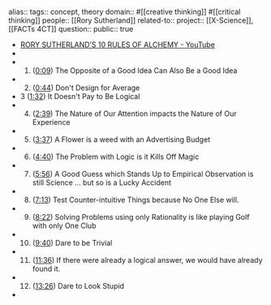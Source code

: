 alias::
tags:: concept, theory
domain:: #[[creative thinking]] #[[critical thinking]]
people:: [[Rory Sutherland]] 
related-to::
project:: [[X-Science]], [[FACTs 4CT]] 
question::
public:: true

- [RORY SUTHERLAND’S 10 RULES OF ALCHEMY - YouTube](https://www.youtube.com/watch?v=UirCaM5kg9E)
-
- 1. ([0:09](https://www.youtube.com/watch?v=UirCaM5kg9E&t=9s)) The Opposite of a Good Idea Can Also Be a Good Idea
- 2. ([0:44](https://www.youtube.com/watch?v=UirCaM5kg9E&t=44s)) Don't Design for Average
- 3 ([1:32](https://www.youtube.com/watch?v=UirCaM5kg9E&t=92s)) It Doesn't Pay to Be Logical
- 4. ([2:39](https://www.youtube.com/watch?v=UirCaM5kg9E&t=159s)) The Nature of Our Attention impacts the Nature of Our Experience
- 5. ([3:37](https://www.youtube.com/watch?v=UirCaM5kg9E&t=217s)) A Flower is a weed with an Advertising Budget
- 6. ([4:40](https://www.youtube.com/watch?v=UirCaM5kg9E&t=280s))  The Problem with Logic is it Kills Off Magic
- 7. ([5:56](https://www.youtube.com/watch?v=UirCaM5kg9E&t=356s))  A Good Guess which Stands Up to Empirical Observation is still Science ... but so is a Lucky Accident
- 8. ([7:13](https://www.youtube.com/watch?v=UirCaM5kg9E&t=433s)) Test Counter-intuitive Things because No One Else will.
- 9. ([8:22](https://www.youtube.com/watch?v=UirCaM5kg9E&t=502s))  Solving Problems using only Rationality is like playing Golf with only One Club
- 10. ([9:40](https://www.youtube.com/watch?v=UirCaM5kg9E&t=580s)) Dare to be Trivial
- 11. ([11:36](https://www.youtube.com/watch?v=UirCaM5kg9E&t=696s))  If there were already a logical answer, we would have already found it.
- 12. ([13:26](https://www.youtube.com/watch?v=UirCaM5kg9E&t=806s)) Dare to Look Stupid
-